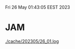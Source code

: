 Fri 26 May 01:43:05 EEST 2023
# JAM
<a href='./cache/202305/26_01.log'>./cache/202305/26_01.log</a>

